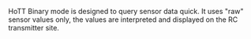 HoTT Binary mode is designed to query sensor data quick. It uses "raw" sensor values only, the values are interpreted and displayed on the RC transmitter site.